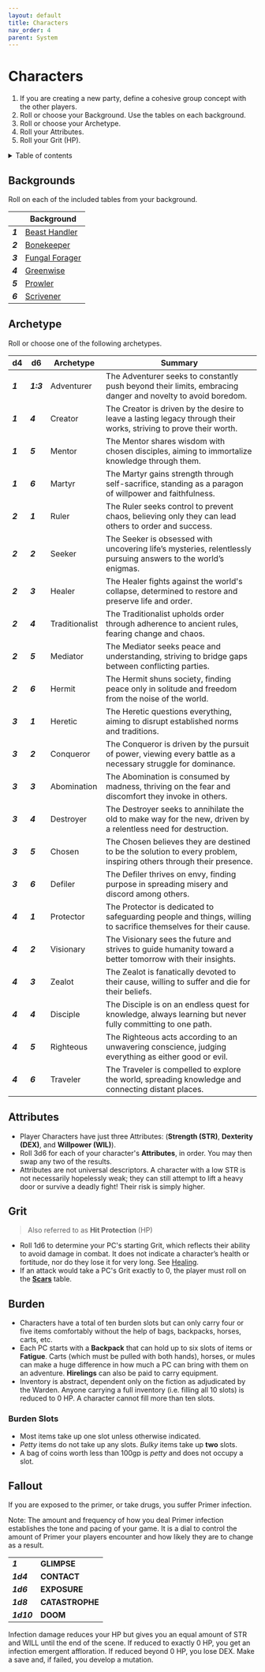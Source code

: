 ```yaml
---
layout: default
title: Characters
nav_order: 4
parent: System
---
```


# Characters

1. If you are creating a new party, define a cohesive group concept with the other players.
2. Roll or choose your Background. Use the tables on each background.
3. Roll or choose your Archetype.
4. Roll your Attributes.
5. Roll your Grit (HP).

<details close markdown="block">
  <summary id="index">
    Table of contents
  </summary>
  {: .text-delta }
- TOC
{:toc}
</details>

## Backgrounds

Roll on each of the included tables from your background.

|         | Background                                            |
| ------- | ----------------------------------------------------- |
| ***1*** | [Beast Handler](/system/backgrounds/beast-handler/)   |
| ***2*** | [Bonekeeper](/system/backgrounds/bonekeeper/)         |
| ***3*** | [Fungal Forager](/system/backgrounds/fungal-forager/) |
| ***4*** | [Greenwise](/system/backgrounds/greenwise/)           |
| ***5*** | [Prowler](/system/backgrounds/prowler/)               |
| ***6*** | [Scrivener](/system/backgrounds/scrivener/)           |

## Archetype

Roll or choose one of the following archetypes.

| d4      | d6        | Archetype      | Summary                                                                                                             |
| ------- | --------- | -------------- | ------------------------------------------------------------------------------------------------------------------- |
| ***1*** | ***1:3*** | Adventurer     | The Adventurer seeks to constantly push beyond their limits, embracing danger and novelty to avoid boredom.         |
| ***1*** | ***4***   | Creator        | The Creator is driven by the desire to leave a lasting legacy through their works, striving to prove their worth.   |
| ***1*** | ***5***   | Mentor         | The Mentor shares wisdom with chosen disciples, aiming to immortalize knowledge through them.                       |
| ***1*** | ***6***   | Martyr         | The Martyr gains strength through self-sacrifice, standing as a paragon of willpower and faithfulness.              |
| ***2*** | ***1***   | Ruler          | The Ruler seeks control to prevent chaos, believing only they can lead others to order and success.                 |
| ***2*** | ***2***   | Seeker         | The Seeker is obsessed with uncovering life’s mysteries, relentlessly pursuing answers to the world’s enigmas.      |
| ***2*** | ***3***   | Healer         | The Healer fights against the world's collapse, determined to restore and preserve life and order.                  |
| ***2*** | ***4***   | Traditionalist | The Traditionalist upholds order through adherence to ancient rules, fearing change and chaos.                      |
| ***2*** | ***5***   | Mediator       | The Mediator seeks peace and understanding, striving to bridge gaps between conflicting parties.                    |
| ***2*** | ***6***   | Hermit         | The Hermit shuns society, finding peace only in solitude and freedom from the noise of the world.                   |
| ***3*** | ***1***   | Heretic        | The Heretic questions everything, aiming to disrupt established norms and traditions.                               |
| ***3*** | ***2***   | Conqueror      | The Conqueror is driven by the pursuit of power, viewing every battle as a necessary struggle for dominance.        |
| ***3*** | ***3***   | Abomination    | The Abomination is consumed by madness, thriving on the fear and discomfort they invoke in others.                  |
| ***3*** | ***4***   | Destroyer      | The Destroyer seeks to annihilate the old to make way for the new, driven by a relentless need for destruction.     |
| ***3*** | ***5***   | Chosen         | The Chosen believes they are destined to be the solution to every problem, inspiring others through their presence. |
| ***3*** | ***6***   | Defiler        | The Defiler thrives on envy, finding purpose in spreading misery and discord among others.                          |
| ***4*** | ***1***   | Protector      | The Protector is dedicated to safeguarding people and things, willing to sacrifice themselves for their cause.      |
| ***4*** | ***2***   | Visionary      | The Visionary sees the future and strives to guide humanity toward a better tomorrow with their insights.           |
| ***4*** | ***3***   | Zealot         | The Zealot is fanatically devoted to their cause, willing to suffer and die for their beliefs.                      |
| ***4*** | ***4***   | Disciple       | The Disciple is on an endless quest for knowledge, always learning but never fully committing to one path.          |
| ***4*** | ***5***   | Righteous      | The Righteous acts according to an unwavering conscience, judging everything as either good or evil.                |
| ***4*** | ***6***   | Traveler       | The Traveler is compelled to explore the world, spreading knowledge and connecting distant places.                  |

## Attributes

- Player Characters have just three Attributes: (**Strength (STR)**, **Dexterity (DEX)**, and **Willpower (WIL)**). 
- Roll 3d6 for each of your character's **Attributes**, in order. You may then swap any two of the results. 
- Attributes are not universal descriptors. A character with a low STR is not necessarily hopelessly weak; they can still attempt to lift a heavy door or survive a deadly fight! Their risk is simply higher. 

## Grit

> Also referred to as **Hit Protection** (HP)

- Roll 1d6 to determine your PC's starting Grit, which reflects their ability to avoid damage in combat. It does not indicate a character’s health or fortitude, nor do they lose it for very long. See [Healing](/wip/2e/core-rules#healing). 
- If an attack would take a PC's Grit exactly to 0, the player must roll on the [**Scars**](https://cairnrpg.com/wip/2e/core-rules#scars) table.

## Burden

- Characters have a total of ten burden slots but can only carry four or five items comfortably without the help of bags, backpacks, horses, carts, etc.
- Each PC starts with a **Backpack** that can hold up to six slots of items or **Fatigue**. Carts (which must be pulled with both hands), horses, or mules can make a huge difference in how much a PC can bring with them on an adventure. **Hirelings** can also be paid to carry equipment. 
- Inventory is abstract, dependent only on the fiction as adjudicated by the Warden. Anyone carrying a full inventory (i.e. filling all 10 slots) is reduced to 0 HP. A character cannot fill more than ten slots.

### Burden Slots

- Most items take up one slot unless otherwise indicated. 
- _Petty_ items do not take up any slots. _Bulky_ items take up **two** slots. 
- A bag of coins worth less than 100gp is _petty_ and does not occupy a slot.

## Fallout

If you are exposed to the primer, or take drugs, you suffer Primer infection.

Note:
The amount and frequency of how you deal Primer infection establishes the tone and pacing of your game.
It is a dial to control the amount of Primer your players encounter and how likely they are to change as a result.

|            |                 |
| ---------- | --------------- |
| ***1***    | **GLIMPSE**     |
| ***1d4***  | **CONTACT**     |
| ***1d6***  | **EXPOSURE**    |
| ***1d8***  | **CATASTROPHE** |
| ***1d10*** | **DOOM**        |

Infection damage reduces your HP but gives you an equal amount of STR and WILL until the end of the scene.
If reduced to exactly 0 HP, you get an infection emergent affloration.
If reduced beyond 0 HP, you lose DEX.
Make a save and, if failed, you develop a mutation.